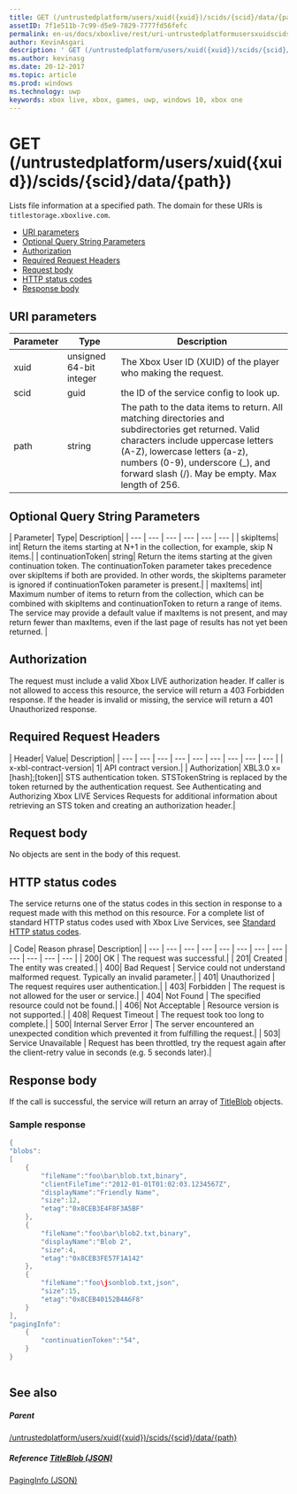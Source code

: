 ```yaml
---
title: GET (/untrustedplatform/users/xuid({xuid})/scids/{scid}/data/{path})
assetID: 7f1e511b-7c99-d5e9-7829-7777fd56fefc
permalink: en-us/docs/xboxlive/rest/uri-untrustedplatformusersxuidscidssciddatapath-get.html
author: KevinAsgari
description: ' GET (/untrustedplatform/users/xuid({xuid})/scids/{scid}/data/{path})'
ms.author: kevinasg
ms.date: 20-12-2017
ms.topic: article
ms.prod: windows
ms.technology: uwp
keywords: xbox live, xbox, games, uwp, windows 10, xbox one
---
```



# GET (/untrustedplatform/users/xuid({xuid})/scids/{scid}/data/{path})
Lists file information at a specified path. 
The domain for these URIs is `titlestorage.xboxlive.com`.
 
  * [URI parameters](#ID4EX)
  * [Optional Query String Parameters](#ID4ECB)
  * [Authorization](#ID4EWC)
  * [Required Request Headers](#ID4EDD)
  * [Request body](#ID4EME)
  * [HTTP status codes](#ID4EZE)
  * [Response body](#ID4EMCAC)
 
<a id="ID4EX"></a>

 
## URI parameters
 
| Parameter| Type| Description| 
| --- | --- | --- | 
| xuid| unsigned 64-bit integer| The Xbox User ID (XUID) of the player who making the request.| 
| scid| guid| the ID of the service config to look up.| 
| path| string| The path to the data items to return. All matching directories and subdirectories get returned. Valid characters include uppercase letters (A-Z), lowercase letters (a-z), numbers (0-9), underscore (_), and forward slash (/). May be empty. Max length of 256.| 
  
<a id="ID4ECB"></a>

 
## Optional Query String Parameters 
 
| Parameter| Type| Description| 
| --- | --- | --- | --- | --- | --- | 
| skipItems| int| Return the items starting at N+1 in the collection, for example, skip N items.| 
| continuationToken| string| Return the items starting at the given continuation token. The continuationToken parameter takes precedence over skipItems if both are provided. In other words, the skipItems parameter is ignored if continuationToken parameter is present.| 
| maxItems| int| Maximum number of items to return from the collection, which can be combined with skipItems and continuationToken to return a range of items. The service may provide a default value if maxItems is not present, and may return fewer than maxItems, even if the last page of results has not yet been returned. | 
  
<a id="ID4EWC"></a>

 
## Authorization 
 
The request must include a valid Xbox LIVE authorization header. If caller is not allowed to access this resource, the service will return a 403 Forbidden response. If the header is invalid or missing, the service will return a 401 Unauthorized response. 
  
<a id="ID4EDD"></a>

 
## Required Request Headers
 
| Header| Value| Description| 
| --- | --- | --- | --- | --- | --- | --- | --- | --- | 
| x-xbl-contract-version| 1| API contract version.| 
| Authorization| XBL3.0 x=[hash];[token]| STS authentication token. STSTokenString is replaced by the token returned by the authentication request. See Authenticating and Authorizing Xbox LIVE Services Requests for additional information about retrieving an STS token and creating an authorization header.| 
  
<a id="ID4EME"></a>

 
## Request body 
 
No objects are sent in the body of this request.
  
<a id="ID4EZE"></a>

 
## HTTP status codes 
 
The service returns one of the status codes in this section in response to a request made with this method on this resource. For a complete list of standard HTTP status codes used with Xbox Live Services, see [Standard HTTP status codes](../../additional/httpstatuscodes.md).
 
| Code| Reason phrase| Description| 
| --- | --- | --- | --- | --- | --- | --- | --- | --- | --- | --- | --- | 
| 200| OK | The request was successful.| 
| 201| Created | The entity was created.| 
| 400| Bad Request | Service could not understand malformed request. Typically an invalid parameter.| 
| 401| Unauthorized | The request requires user authentication.| 
| 403| Forbidden | The request is not allowed for the user or service.| 
| 404| Not Found | The specified resource could not be found.| 
| 406| Not Acceptable | Resource version is not supported.| 
| 408| Request Timeout | The request took too long to complete.| 
| 500| Internal Server Error | The server encountered an unexpected condition which prevented it from fulfilling the request.| 
| 503| Service Unavailable | Request has been throttled, try the request again after the client-retry value in seconds (e.g. 5 seconds later).| 
  
<a id="ID4EMCAC"></a>

 
## Response body
 
If the call is successful, the service will return an array of [TitleBlob](../../json/json-titleblob.md) objects. 
 
<a id="ID4E1CAC"></a>

 
### Sample response
 

```cpp
{
"blobs":
[
    {
        "fileName":"foo\bar\blob.txt,binary",
        "clientFileTime":"2012-01-01T01:02:03.1234567Z",
        "displayName":"Friendly Name",
        "size":12,
        "etag":"0x8CEB3E4F8F3A5BF"
    },
    {
        "fileName":"foo\bar\blob2.txt,binary",
        "displayName":"Blob 2",
        "size":4,
        "etag":"0x8CEB3FE57F1A142"
    },
    {
        "fileName":"foo\jsonblob.txt,json",
        "size":15,
        "etag":"0x8CEB40152B4A6F8"
    }
],
"pagingInfo":
    {
        "continuationToken":"54",
    }
}
         
```

   
<a id="ID4EGDAC"></a>

 
## See also
 
<a id="ID4EIDAC"></a>

 
##### Parent  

[/untrustedplatform/users/xuid({xuid})/scids/{scid}/data/{path}](uri-untrustedplatformusersxuidscidssciddatapath.md)

  
<a id="ID4EUDAC"></a>

 
##### Reference  [TitleBlob (JSON)](../../json/json-titleblob.md)

 [PagingInfo (JSON)](../../json/json-paginginfo.md)

   